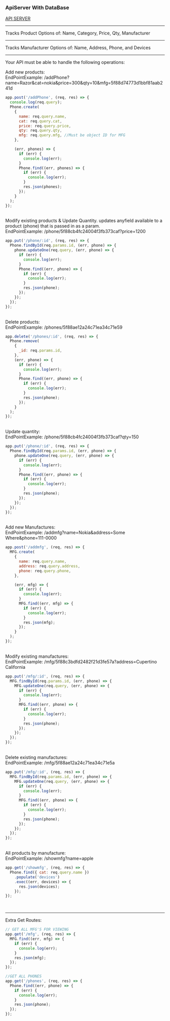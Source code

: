 ### ApiServer With DataBase

[API SERVER](https://immense-brook-23031.herokuapp.com/)

<hr>
 Tracks Product Options of: Name, Category, Price, Qty, Manufacturer
<hr>

Tracks Manufacturer Options of: Name, Address, Phone, and Devices

<hr>
Your API must be able to handle the following operations:

Add new products:
<br>
EndPointExample:
/addPhone?name=Razor&cat=nokia&price=300&qty=10&mfg=5f88d74773d1bbf81aab241d

```javascript
app.post('/addPhone', (req, res) => {
  console.log(req.query);
  Phone.create(
    {
      name: req.query.name,
      cat: req.query.cat,
      price: req.query.price,
      qty: req.query.qty,
      mfg: req.query.mfg, //Must be object ID for MFG
    },

    (err, phones) => {
      if (err) {
        console.log(err);
      }
      Phone.find((err, phones) => {
        if (err) {
          console.log(err);
        }
        res.json(phones);
      });
    }
  );
});
```

<br>
Modify existing products & Update Quantity.
updates anyfield available to a product (phone) that is passed in as a param.
<br>
EndPointExample:
/phone/5f88cb4fc24004f3fb373caf?price=1200
  
```javascript
app.put('/phone/:id', (req, res) => {
  Phone.findById(req.params.id, (err, phone) => {
    phone.updateOne(req.query, (err, phone) => {
      if (err) {
        console.log(err);
      }
      Phone.find((err, phone) => {
        if (err) {
          console.log(err);
        }
        res.json(phone);
      });
    });
  });
});
```
<br>
Delete products:
<br>
EndPointExample:
/phones/5f88ae12a24c71ea34c71e59

```javascript
app.delete('/phones/:id', (req, res) => {
  Phone.remove(
    {
      _id: req.params.id,
    },
    (err, phone) => {
      if (err) {
        console.log(err);
      }
      Phone.find((err, phone) => {
        if (err) {
          console.log(err);
        }
        res.json(phone);
      });
    }
  );
});
```

<br>
Update quantity:
<br>
EndPointExample:
/phone/5f88cb4fc24004f3fb373caf?qty=150

```javascript
app.put('/phone/:id', (req, res) => {
  Phone.findById(req.params.id, (err, phone) => {
    phone.updateOne(req.query, (err, phone) => {
      if (err) {
        console.log(err);
      }
      Phone.find((err, phone) => {
        if (err) {
          console.log(err);
        }
        res.json(phone);
      });
    });
  });
});
```

<br>
Add new Manufactures:
<br>
EndPointExample:
/addmfg?name=Nokia&address=Some Where&phone=111-0000

```javascript
app.post('/addmfg', (req, res) => {
  MFG.create(
    {
      name: req.query.name,
      address: req.query.address,
      phone: req.query.phone,
    },

    (err, mfg) => {
      if (err) {
        console.log(err);
      }
      MFG.find((err, mfg) => {
        if (err) {
          console.log(err);
        }
        res.json(mfg);
      });
    }
  );
});
```

<br>
Modify existing manufactures:
<br>
EndPointExample:
/mfg/5f88c3bdfd2482f21d3fe57a?address=Cupertino California

```javascript
app.put('/mfg/:id', (req, res) => {
  MFG.findById(req.params.id, (err, phone) => {
    MFG.updateOne(req.query, (err, phone) => {
      if (err) {
        console.log(err);
      }
      MFG.find((err, phone) => {
        if (err) {
          console.log(err);
        }
        res.json(phone);
      });
    });
  });
});
```

<br>
Delete existing manufactures:
<br>
EndPointExample:
/mfg/5f88ae12a24c71ea34c71e5a

```javascript
app.put('/mfg/:id', (req, res) => {
  MFG.findById(req.params.id, (err, phone) => {
    MFG.updateOne(req.query, (err, phone) => {
      if (err) {
        console.log(err);
      }
      MFG.find((err, phone) => {
        if (err) {
          console.log(err);
        }
        res.json(phone);
      });
    });
  });
});
```

<br>
All products by manufacture:
<br>
EndPointExample:
/showmfg?name=apple

```javascript
app.get('/showmfg', (req, res) => {
  Phone.find({ cat: req.query.name })
    .populate('devices')
    .exec((err, devices) => {
      res.json(devices);
    });
});
```

<br>
<hr>
Extra Get Routes:

```javascript
// GET ALL MFG'S FOR VIEWING
app.get('/mfg', (req, res) => {
  MFG.find((err, mfg) => {
    if (err) {
      console.log(err);
    }
    res.json(mfg);
  });
});
```

```javascript
//GET ALL PHONES
app.get('/phones', (req, res) => {
  Phone.find((err, phone) => {
    if (err) {
      console.log(err);
    }
    res.json(phone);
  });
});
```
